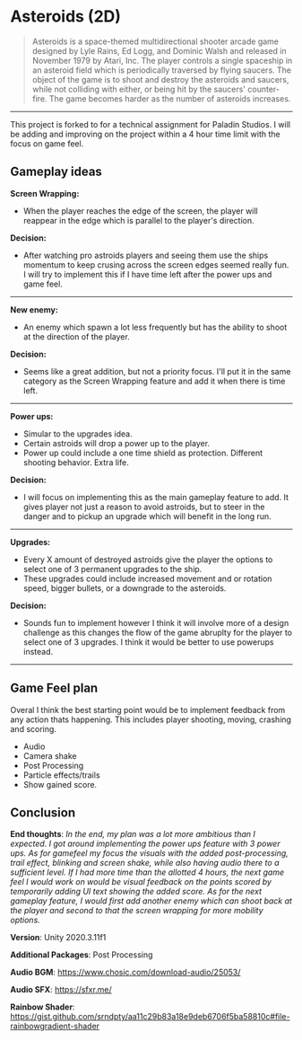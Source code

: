 # Asteroids (2D)

> Asteroids is a space-themed multidirectional shooter arcade game designed by Lyle Rains, Ed Logg, and Dominic Walsh and released in November 1979 by Atari, Inc. The player controls a single spaceship in an asteroid field which is periodically traversed by flying saucers. The object of the game is to shoot and destroy the asteroids and saucers, while not colliding with either, or being hit by the saucers' counter-fire. The game becomes harder as the number of asteroids increases.
-----------------------------------------------------------------------------------------------------------------------------------------------------------------------

This project is forked to for a technical assignment for Paladin Studios.
I will be adding and improving on the project within a 4 hour time limit with the focus on game feel.

## Gameplay ideas
**Screen Wrapping:**
- When the player reaches the edge of the screen, the player will reappear in the edge which is parallel to the player's direction.

**Decision:**
- After watching pro astroids players and seeing them use the ships momentum to keep crusing across the screen edges seemed really fun. I will try to implement this if I have time left after the power ups and game feel.
---

**New enemy:**
- An enemy which spawn a lot less frequently but has the ability to shoot at the direction of the player.

**Decision:**
- Seems like a great addition, but not a priority focus. I'll put it in the same category as the Screen Wrapping feature and add it when there is time left.
---

**Power ups:**
- Simular to the upgrades idea.
- Certain astroids will drop a power up to the player.
- Power up could include a one time shield as protection. Different shooting behavior. Extra life.

**Decision:**
- I will focus on implementing this as the main gameplay feature to add. It gives player not just a reason to avoid astroids, but to steer in the danger and to pickup an upgrade which will benefit in the long run.
---

**Upgrades:**
- Every X amount of destroyed astroids give the player the options to select one of 3 permanent upgrades to the ship.
- These upgrades could include increased movement and or rotation speed, bigger bullets, or a downgrade to the asteroids.

**Decision:**
- Sounds fun to implement however I think it will involve more of a design challenge as this changes the flow of the game abruplty for the player to select one of 3 upgrades. I think it would be better to use powerups instead.
---

## Game Feel plan

Overal I think the best starting point would be to implement feedback from any action thats happening.
This includes player shooting, moving, crashing and scoring.

- Audio
- Camera shake
- Post Processing
- Particle effects/trails
- Show gained score.

## Conclusion
**End thoughts**: *In the end, my plan was a lot more ambitious than I expected. I got around implementing the power ups feature with 3 power ups. As for gamefeel my focus the visuals with the added post-processing, trail effect, blinking and screen shake, while also having audio there to a sufficient level. If I had more time than the allotted 4 hours, the next game feel I would work on would be visual feedback on the points scored by temporarily adding UI text showing the added score. As for the next gameplay feature, I would first add another enemy which can shoot back at the player and second to that the screen wrapping for more mobility options.*

**Version**: Unity 2020.3.11f1

**Additional Packages**: Post Processing

**Audio BGM**: https://www.chosic.com/download-audio/25053/

**Audio SFX**: https://sfxr.me/

**Rainbow Shader**: https://gist.github.com/srndpty/aa11c29b83a18e9deb6706f5ba58810c#file-rainbowgradient-shader
